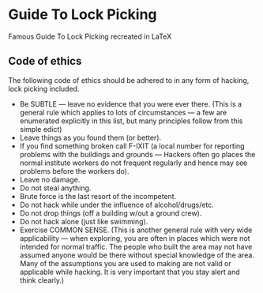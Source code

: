 # Guide To Lock Picking
Famous Guide To Lock Picking recreated in LaTeX
## Code of ethics
The following code of ethics should be adhered to in any form of hacking, lock picking included.
- Be SUBTLE — leave no evidence that you were ever there. (This is a general rule which applies to lots of circumstances — a few are enumerated explicitly in this list, but many principles follow from this simple edict)
- Leave things as you found them (or better).
- If you find something broken call F-IXIT (a local number for reporting problems with the buildings and grounds — Hackers often go places the normal institute workers do not frequent regularly and hence may see problems before the workers do).
- Leave no damage.
- Do not steal anything.
- Brute force is the last resort of the incompetent.
- Do not hack while under the influence of alcohol/drugs/etc.
- Do not drop things (off a building w/out a ground crew).
- Do not hack alone (just like swimming).
- Exercise COMMON SENSE. (This is another general rule with very wide applicability — when exploring, you are often in places which were not intended for normal traffic. The people who built the area may not have assumed anyone would be there without special knowledge of the area. Many of the assumptions you are used to making are not valid or applicable while hacking. It is very important that you stay alert and think clearly.)
